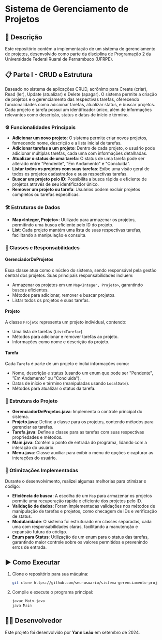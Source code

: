 # Sistema de Gerenciamento de Projetos

## 📝 Descrição

Este repositório contém a implementação de um sistema de gerenciamento de projetos, desenvolvido como parte da disciplina de Programação 2 da Universidade Federal Ruaral de Pernambuco (UFRPE). 

## 📋 Parte I - CRUD e Estrutura

Baseado no sistema de aplicações CRUD, acrônimo para Create (criar), Read (ler), Update (atualizar) e Delete (apagar).
O sistema permite a criação de projetos e o gerenciamento das respectivas tarefas, oferecendo funcionalidades como adicionar tarefas, atualizar status, e buscar projetos. 
Cada projeto e tarefa possui um identificador único, além de informações relevantes como descrição, status e datas de início e término.


### ⚙️ Funcionalidades Principais

- **Adicionar um novo projeto**: O sistema permite criar novos projetos, fornecendo nome, descrição e a lista inicial de tarefas.
- **Adicionar tarefas a um projeto**: Dentro de cada projeto, o usuário pode adicionar múltiplas tarefas, cada uma com informações detalhadas.
- **Atualizar o status de uma tarefa**: O status de uma tarefa pode ser alterado entre "Pendente", "Em Andamento" e "Concluída".
- **Listar todos os projetos com suas tarefas**: Exibe uma visão geral de todos os projetos cadastrados e suas respectivas tarefas.
- **Buscar um projeto pelo ID**: Possibilita a busca rápida e eficiente de projetos através de seu identificador único.
- **Remover um projeto ou tarefa**: Usuários podem excluir projetos completos ou tarefas específicas.

### 🛠️ Estruturas de Dados

- **Map<Integer, Projeto>**: Utilizado para armazenar os projetos, permitindo uma busca eficiente pelo ID do projeto.
- **List<Tarefa>**: Cada projeto mantém uma lista de suas respectivas tarefas, facilitando a manipulação e consulta.

### 📂 Classes e Responsabilidades

#### GerenciadorDeProjetos

Essa classe atua como o núcleo do sistema, sendo responsável pela gestão central dos projetos. Suas principais responsabilidades incluem:

- Armazenar os projetos em um `Map<Integer, Projeto>`, garantindo buscas eficientes.
- Métodos para adicionar, remover e buscar projetos.
- Listar todos os projetos e suas tarefas.

#### Projeto

A classe `Projeto` representa um projeto individual, contendo:

- Uma lista de tarefas (`List<Tarefa>`).
- Métodos para adicionar e remover tarefas ao projeto.
- Informações como nome e descrição do projeto.

#### Tarefa

Cada `Tarefa` é parte de um projeto e inclui informações como:

- Nome, descrição e status (usando um enum que pode ser "Pendente", "Em Andamento" ou "Concluída").
- Datas de início e término (manipuladas usando `LocalDate`).
- Métodos para atualizar o status da tarefa.

### 🔧 Estrutura do Projeto

- **GerenciadorDeProjetos.java**: Implementa o controle principal do sistema.
- **Projeto.java**: Define a classe para os projetos, contendo métodos para gerenciar as tarefas.
- **Tarefa.java**: Define a classe para as tarefas com suas respectivas propriedades e métodos.
- **Main.java**: Contém o ponto de entrada do programa, lidando com a interação do usuário.
- **Menu.java**: Classe auxiliar para exibir o menu de opções e capturar as interações do usuário.

### 🚀 Otimizações Implementadas

Durante o desenvolvimento, realizei algumas melhorias para otimizar o código:

- **Eficiência de busca**: A escolha de um `Map` para armazenar os projetos permite uma recuperação rápida e eficiente dos projetos pelo ID.
- **Validação de dados**: Foram implementadas validações nos métodos de manipulação de tarefas e projetos, como checagem de IDs e verificação de status.
- **Modularidade**: O sistema foi estruturado em classes separadas, cada uma com responsabilidades claras, facilitando a manutenção e expansão futura do código.
- **Enum para Status**: Utilização de um enum para o status das tarefas, garantindo maior controle sobre os valores permitidos e prevenindo erros de entrada.

## ▶️ Como Executar

1. Clone o repositório para sua máquina:
   ```bash
   git clone https://github.com/seu-usuario/sistema-gerenciamento-projetos.git
   ```
2. Compile e execute o programa principal:
   ```bash
   javac Main.java
   java Main
   ```

## 👨‍💻 Desenvolvedor

Este projeto foi desenvolvido por **Yann Leão** em setembro de 2024.
